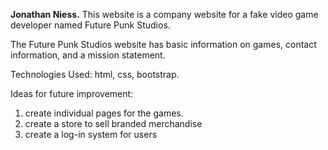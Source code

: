 **Jonathan Niess.**
This website is a company website for a fake video game developer named Future Punk Studios.

The Future Punk Studios website has basic information on games, contact information, and a mission statement.

Technologies Used: html, css, bootstrap.

Ideas for future improvement: 
1. create individual pages for the games.
2. create a store to sell branded merchandise
3. create a log-in system for users